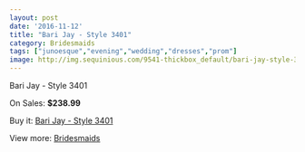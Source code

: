 ```yaml
---
layout: post
date: '2016-11-12'
title: "Bari Jay - Style 3401"
category: Bridesmaids
tags: ["junoesque","evening","wedding","dresses","prom"]
image: http://img.sequinious.com/9541-thickbox_default/bari-jay-style-3401.jpg
---
```

Bari Jay - Style 3401

On Sales: **$238.99**
<a href="https://www.sequinious.com/bridesmaids/4136-bari-jay-style-3401.html"><amp-img layout="responsive" width="600" height="600" src="//img.sequinious.com/9541-thickbox_default/bari-jay-style-3401.jpg" alt="Bari Jay - Style 3401 0" /></a>

Buy it: [Bari Jay - Style 3401](https://www.sequinious.com/bridesmaids/4136-bari-jay-style-3401.html "Bari Jay - Style 3401")

View more: [Bridesmaids](https://www.sequinious.com/3-bridesmaids "Bridesmaids")